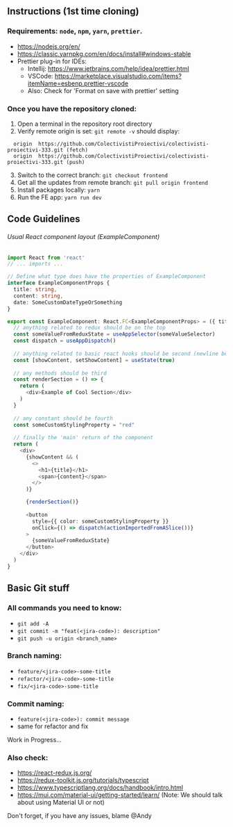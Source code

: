 ## Instructions (1st time cloning)

### Requirements: `node`, `npm`, `yarn`, `prettier`.

- https://nodejs.org/en/
- https://classic.yarnpkg.com/en/docs/install#windows-stable
- Prettier plug-in for IDEs:
  - Intellij: https://www.jetbrains.com/help/idea/prettier.html
  - VSCode: https://marketplace.visualstudio.com/items?itemName=esbenp.prettier-vscode
  - Also: Check for 'Format on save with prettier' setting
    
### Once you have the repository cloned:

1. Open a terminal in the repository root directory
2. Verify remote origin is set: `git remote -v` should display:
```
  origin  https://github.com/ColectivistiProiectivi/colectivisti-proiectivi-333.git (fetch)
  origin  https://github.com/ColectivistiProiectivi/colectivisti-proiectivi-333.git (push)
```

3. Switch to the correct branch: `git checkout frontend`
4. Get all the updates from remote branch: `git pull origin frontend`
5. Install packages locally: `yarn`
6. Run the FE app: `yarn run dev`

## Code Guidelines

###### Usual React component layout (ExampleComponent)

```typescript jsx
import React from 'react'
// ... imports ...

// Define what type does have the properties of ExampleComponent 
interface ExampleComponentProps {
  title: string,
  content: string,
  date: SomeCustomDateTypeOrSomething
}

export const ExampleComponent: React.FC<ExampleComponentProps> = ({ title, content, date }) => {
  // anything related to redux should be on the top
  const someValueFromReduxState = useAppSelector(someValueSelector)
  const dispatch = useAppDispatch()
  
  // anything related to basic react hooks should be second (newline between each 'level')
  const [showContent, setShowContent] = useState(true)
  
  // any methods should be third
  const renderSection = () => {
    return (
      <div>Example of Cool Section</div>
    )
  }
  
  // any constant should be fourth
  const someCustomStylingProperty = "red"
  
  // finally the 'main' return of the component
  return (
    <div>
      {showContent && (
        <>
          <h1>{title}</h1>
          <span>{content}</span>
        </>
      )}

      {renderSection()}
      
      <button
        style={{ color: someCustomStylingProperty }}
        onClick={() => dispatch(actionImportedFromASlice())}
      >
        {someValueFromReduxState}
      </button>
    </div>
  )
}
```

## Basic Git stuff

### All commands you need to know:
- `git add -A`
- `git commit -m "feat(<jira-code>): description"`
- `git push -u origin <branch_name>`

### Branch naming:
- `feature/<jira-code>-some-title`
- `refactor/<jira-code>-some-title`
- `fix/<jira-code>-some-title`

### Commit naming:
- `feature(<jira-code>): commit message`
- same for refactor and fix

Work in Progress...

### Also check:
- https://react-redux.js.org/
- https://redux-toolkit.js.org/tutorials/typescript
- https://www.typescriptlang.org/docs/handbook/intro.html
- https://mui.com/material-ui/getting-started/learn/ (Note: We should talk about using Material UI or not)

Don't forget, if you have any issues, blame @Andy